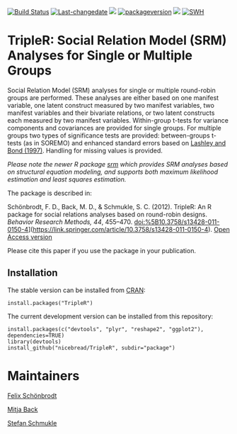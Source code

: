 <!-- README.md is generated from README.Rmd. Please edit that file 
library(badger)
rmarkdown::render("README.rmd")
-->

[![Build
Status](https://travis-ci.org/nicebread/TripleR.svg)](https://travis-ci.org/nicebread/TripleR)
[![Last-changedate](https://img.shields.io/badge/last%20change-2022--04--25-yellowgreen.svg)](/commits/master)
[![](https://www.r-pkg.org/badges/version/TripleR?color=orange)](https://cran.r-project.org/package=TripleR)
[![packageversion](https://img.shields.io/badge/Package%20version-1.5.3-orange.svg?style=flat-square)](commits/master)
![](http://cranlogs.r-pkg.org/badges/TripleR)
[![SWH](https://archive.softwareheritage.org/badge/swh:1:dir:e90f8d849adb0ba98566e7670dd953f90125e259/)](https://archive.softwareheritage.org/swh:1:dir:e90f8d849adb0ba98566e7670dd953f90125e259;origin=https://github.com/nicebread/TripleR;visit=swh:1:snp:5252dbbb315b873bf5f438914c6802a736934196;anchor=swh:1:rev:7e506c6d81dac91f239af4c8db8dea5dfd1ebd1f)

# TripleR: Social Relation Model (SRM) Analyses for Single or Multiple Groups

Social Relation Model (SRM) analyses for single or multiple round-robin
groups are performed. These analyses are either based on one manifest
variable, one latent construct measured by two manifest variables, two
manifest variables and their bivariate relations, or two latent
constructs each measured by two manifest variables. Within-group t-tests
for variance components and covariances are provided for single groups.
For multiple groups two types of significance tests are provided:
between-groups t-tests (as in SOREMO) and enhanced standard errors based
on [Lashley and Bond
(1997)](https://psycnet.apa.org/doiLanding?doi=10.1037%2F1082-989X.2.3.278).
Handling for missing values is provided.

*Please note the newer R package
[srm](https://CRAN.R-project.org/package=srm) which provides SRM
analyses based on structural equation modeling, and supports both
maximum likelihood estimation and least squares estimation.*

The package is described in:

Schönbrodt, F. D., Back, M. D., & Schmukle, S. C. (2012). TripleR: An R
package for social relations analyses based on round-robin designs.
*Behavior Research Methods, 44*, 455–470.
<doi:%5B10.3758/s13428-011-0150-4>\](<https://link.springer.com/article/10.3758/s13428-011-0150-4>).
[Open Access version](https://osf.io/xx267/)

Please cite this paper if you use the package in your publication.

## Installation

The stable version can be installed from
[CRAN](http://cran.r-project.org/web/packages/TripleR/index.html):

    install.packages("TripleR")

The current development version can be installed from this repository:

    install.packages(c("devtools", "plyr", "reshape2", "ggplot2"), dependencies=TRUE)
    library(devtools)
    install_github("nicebread/TripleR", subdir="package")   

# Maintainers

[Felix Schönbrodt](https://www.nicebread.de/)

[Mitja
Back](https://www.uni-muenster.de/PsyIFP/AEBack/members/mitja-back.html)

[Stefan
Schmukle](https://www.lw.uni-leipzig.de/wilhelm-wundt-institut-fuer-psychologie/arbeitsgruppen/persoenlichkeitspsychologie-und-psychologische-diagnostik/team/prof-dr-stefan-schmukle)
